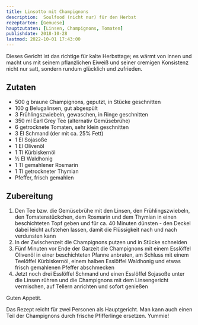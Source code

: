 ```yaml
---
title: Linsotto mit Champignons
description:  Soulfood (nicht nur) für den Herbst
rezeptarten: [Gemuese]
hauptzutaten: [Linsen, Champignons, Tomaten]
publishdate: 2018-10-28
lastmod: 2022-10-01 17:43:00
---
```


Dieses Gericht ist das richtige für kalte Herbsttage; es wärmt von innen und macht uns mit seinem pflanzlichen Eiweiß und seiner cremigen Konsistenz nicht nur satt, sondern rundum glücklich und zufrieden. 


## Zutaten

- 500 g braune Champignons, geputzt, in Stücke geschnitten
- 100 g Belugalinsen, gut abgespült
- 3 Frühlingszwiebeln, gewaschen, in Ringe geschnitten
- 350 ml Earl Grey Tee (alternativ Gemüsebrühe)
- 6 getrocknete Tomaten, sehr klein geschnitten
- 3 El Schmand (der mit ca. 25% Fett)
- 1 El Sojasoße
- 1 El Olivenöl
- 1 Tl Kürbiskernöl
- ½ El Waldhonig
-  1 Tl gemahlener Rosmarin
- 1 Tl getrockneter Thymian
- Pfeffer, frisch gemahlen


## Zubereitung

1. Den Tee bzw. die Gemüsebrühe mit den Linsen, den Frühlingszwiebeln, den Tomatenstückchen, dem Rosmarin und dem Thymian in einen beschichteten Topf geben und für ca. 40 Minuten dünsten - den Deckel dabei leicht aufstehen lassen, damit die Flüssigkeit nach und nach verdunsten kann
2. In der Zwischenzeit die Champignons putzen und in Stücke schneiden 
3. Fünf Minuten vor Ende der Garzeit die Champignons mit einem Esslöffel Olivenöl in einer beschichteten Pfanne anbraten, am Schluss mit einem Teelöffel Kürbiskernöl, einem halben Esslöffel Waldhonig und etwas frisch gemahlenen Pfeffer abschmecken
4. Jetzt noch drei Esslöffel Schmand und einen Esslöffel Sojasoße unter die Linsen rühren und die Champignons mit dem Linsengericht vermischen, auf Tellern anrichten und sofort genießen


Guten Appetit.

Das Rezept reicht für zwei Personen als Hauptgericht. Man kann auch einen Teil der Champignons durch frische Pfifferlinge ersetzen. Yummie!
